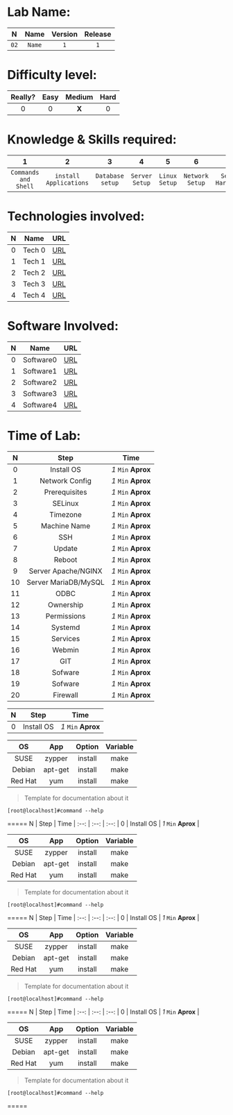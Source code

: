 Lab Name:
=========
N | Name | Version | Release |
 :--: | :--: | :--: | :--: |
 `02` | `Name` | `1` | `1` |
 
Difficulty level:
=================
Really? | Easy | Medium | Hard |
 :--: | :--: | :--: | :--: |
 0 | 0 | **X** | 0 |
 
Knowledge & Skills required:
============================
1 | 2 | 3 | 4 | 5 | 6 | 7 | 8 |
 :--: | :--: | :--: | :--: | :--: | :--: | :--: | :--: |
 `Commands and Shell` | `install Applications` | `Database setup` | `Server Setup` | `Linux Setup` | `Network Setup` | `Server Hardening` | `Software configuration` |

Technologies involved:
======================
N | Name | URL |
 :--: | :--: | :--: |
 0 | Tech 0 | [URL](https://www.google.com "Google's Homepage") |
 1 | Tech 1 | [URL](https://www.google.com "Google's Homepage") |
 2 | Tech 2 | [URL](https://www.google.com "Google's Homepage") |
 3 | Tech 3 | [URL](https://www.google.com "Google's Homepage") |
 4 | Tech 4 | [URL](https://www.google.com "Google's Homepage") |
 
 Software Involved:
 ==================

N | Name | URL |
 :--: | :--: | :--: |
 0 | Software0 | [URL](https://www.google.com "Google's Homepage") |
 1 | Software1 | [URL](https://www.google.com "Google's Homepage") |
 2 | Software2 | [URL](https://www.google.com "Google's Homepage") |
 3 | Software3 | [URL](https://www.google.com "Google's Homepage") |
 4 | Software4 | [URL](https://www.google.com "Google's Homepage") |

Time of Lab:
============
 N | Step | Time |
 :--: | :--: | :--: |
 0 | Install OS | *1* `Min` **Aprox** |
 1 | Network Config | *1* `Min` **Aprox** |
 2 | Prerequisites | *1* `Min` **Aprox** |
 3 | SELinux | *1* `Min` **Aprox**  |
 4 | Timezone | *1* `Min` **Aprox** |
 5 | Machine Name | *1* `Min` **Aprox** |
 6 | SSH | *1* `Min` **Aprox** |
 7 | Update | *1* `Min` **Aprox** |
 8 | Reboot | *1* `Min` **Aprox** |
 9 | Server Apache/NGINX | *1* `Min` **Aprox** |
 10 | Server MariaDB/MySQL | *1* `Min` **Aprox** |
 11 | ODBC | *1* `Min` **Aprox** |
 12 | Ownership | *1* `Min` **Aprox** |
 13 | Permissions | *1* `Min` **Aprox** |
 14 | Systemd | *1* `Min` **Aprox** |
 15 | Services | *1* `Min` **Aprox** |
 16 | Webmin | *1* `Min` **Aprox** |
 17 | GIT | *1* `Min` **Aprox** |
 18 | Sofware | *1* `Min` **Aprox** |
 19 | Sofware | *1* `Min` **Aprox** |
 20 | Firewall | *1* `Min` **Aprox** |
 
  N | Step | Time |
 :--: | :--: | :--: |
 0 | Install OS | *1* `Min` **Aprox** |
 
 OS | App | Option | Variable |
 :--: | :--: | :--: | :--: |
 SUSE | zypper | install | make |
 Debian | apt-get | install | make |
 Red Hat | yum | install | make |
 
 >Template for documentation about it
 
~~~~
[root@localhost]#command --help
~~~~

=====
  N | Step | Time |
 :--: | :--: | :--: |
 0 | Install OS | *1* `Min` **Aprox** |
 
 OS | App | Option | Variable |
 :--: | :--: | :--: | :--: |
 SUSE | zypper | install | make |
 Debian | apt-get | install | make |
 Red Hat | yum | install | make |
 
 >Template for documentation about it
 
~~~~
[root@localhost]#command --help
~~~~

=====
  N | Step | Time |
 :--: | :--: | :--: |
 0 | Install OS | *1* `Min` **Aprox** |
 
 OS | App | Option | Variable |
 :--: | :--: | :--: | :--: |
 SUSE | zypper | install | make |
 Debian | apt-get | install | make |
 Red Hat | yum | install | make |
 
 >Template for documentation about it
 
~~~~
[root@localhost]#command --help
~~~~

=====
  N | Step | Time |
 :--: | :--: | :--: |
 0 | Install OS | *1* `Min` **Aprox** |
 
 OS | App | Option | Variable |
 :--: | :--: | :--: | :--: |
 SUSE | zypper | install | make |
 Debian | apt-get | install | make |
 Red Hat | yum | install | make |
 
 >Template for documentation about it
 
~~~~
[root@localhost]#command --help
~~~~

=====

